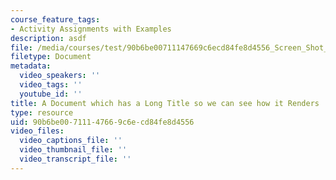 ```yaml
---
course_feature_tags:
- Activity Assignments with Examples
description: asdf
file: /media/courses/test/90b6be00711147669c6ecd84fe8d4556_Screen_Shot_2021-08-24_at_10.01.33_AM.png
filetype: Document
metadata:
  video_speakers: ''
  video_tags: ''
  youtube_id: ''
title: A Document which has a Long Title so we can see how it Renders
type: resource
uid: 90b6be00-7111-4766-9c6e-cd84fe8d4556
video_files:
  video_captions_file: ''
  video_thumbnail_file: ''
  video_transcript_file: ''
---
```

